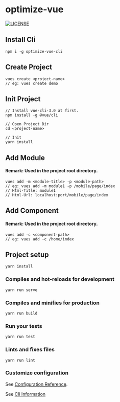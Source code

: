 # optimize-vue
[![LICENSE](https://img.shields.io/badge/license-MIT%20996-blue.svg)](https://github.com/Chans-Open-Source/optimize-vue/blob/master/LICENSE)

## Install Cli
```
npm i -g optimize-vue-cli
```

## Create Project
```text
vues create <project-name>
// eg: vues create demo
```

## Init Project
```text
// Install vue-cli-3.0 at first.
npm install -g @vue/cli

// Open Project Dir
cd <project-name>

// Init
yarn install 
```

## Add Module
#### Remark: Used in the project root directory.
```text
vues add -m <module-title> -p <module-path>
// eg: vues add -m module1 -p /mobile/page/index
// Html-Title: module1
// Html-Url: localhost:port/mobile/page/index
```

## Add Component
#### Remark: Used in the project root directory.
```text
vues add -c <component-path>
// eg: vues add -c /home/index
```

## Project setup
```
yarn install
```

### Compiles and hot-reloads for development
```
yarn run serve
```

### Compiles and minifies for production
```
yarn run build
```

### Run your tests
```
yarn run test
```

### Lints and fixes files
```
yarn run lint
```

### Customize configuration
See [Configuration Reference](https://cli.vuejs.org/config/).

See [Cli Information](https://www.npmjs.com/package/optimize-vue-cli)

